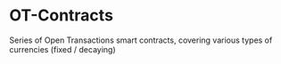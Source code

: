 OT-Contracts
============

Series of Open Transactions smart contracts, covering various types of currencies (fixed / decaying)
